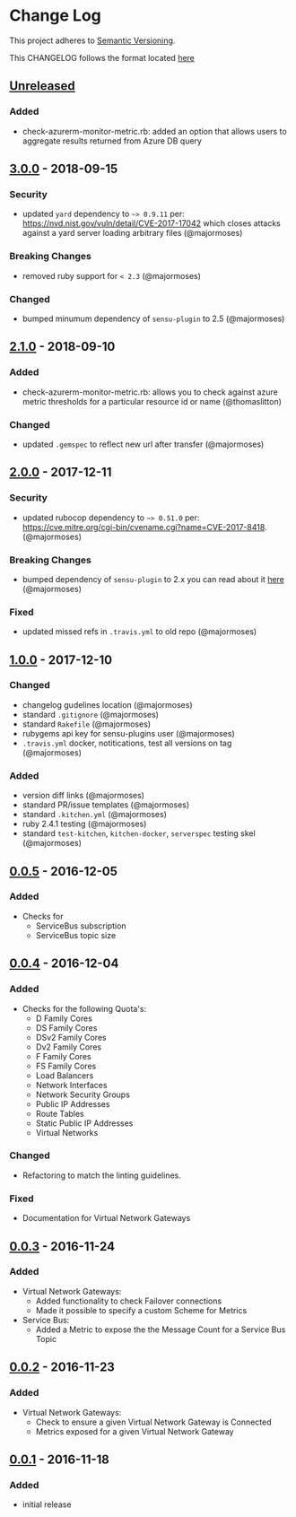 # Change Log
This project adheres to [Semantic Versioning](http://semver.org/).

This CHANGELOG follows the format located [here](https://github.com/sensu-plugins/community/blob/master/HOW_WE_CHANGELOG.md)

## [Unreleased]

### Added
- check-azurerm-monitor-metric.rb: added an option that allows users to aggregate results returned from Azure DB query

## [3.0.0] - 2018-09-15
### Security
- updated `yard` dependency to `~> 0.9.11` per: https://nvd.nist.gov/vuln/detail/CVE-2017-17042 which closes attacks against a yard server loading arbitrary files (@majormoses)

### Breaking Changes
- removed ruby support for `< 2.3` (@majormoses)

### Changed
- bumped minumum dependency of `sensu-plugin` to 2.5 (@majormoses)

## [2.1.0] - 2018-09-10
### Added
- check-azurerm-monitor-metric.rb: allows you to check against azure metric thresholds for a particular resource id or name (@thomaslitton)

### Changed
- updated `.gemspec` to reflect new url after transfer (@majormoses)

## [2.0.0] - 2017-12-11
### Security
- updated rubocop dependency to `~> 0.51.0` per: https://cve.mitre.org/cgi-bin/cvename.cgi?name=CVE-2017-8418. (@majormoses)

### Breaking Changes
- bumped dependency of `sensu-plugin` to 2.x you can read about it [here](https://github.com/sensu-plugins/sensu-plugin/blob/master/CHANGELOG.md#v200---2017-03-29) (@majormoses)

### Fixed
- updated missed refs in `.travis.yml` to old repo (@majormoses)


## [1.0.0] - 2017-12-10
### Changed
- changelog gudelines location (@majormoses)
- standard `.gitignore` (@majormoses)
- standard `Rakefile` (@majormoses)
- rubygems api key for sensu-plugins user (@majormoses)
- `.travis.yml` docker, notitications, test all versions on tag (@majormoses)


### Added
- version diff links (@majormoses)
- standard PR/issue templates (@majormoses)
- standard `.kitchen.yml` (@majormoses)
- ruby 2.4.1 testing (@majormoses)
- standard `test-kitchen`, `kitchen-docker`, `serverspec` testing skel (@majormoses)

## [0.0.5] - 2016-12-05
### Added
- Checks for
  - ServiceBus subscription
  - ServiceBus topic size

## [0.0.4] - 2016-12-04
### Added
- Checks for the following Quota's:
  - D Family Cores
  - DS Family Cores
  - DSv2 Family Cores
  - Dv2 Family Cores
  - F Family Cores
  - FS Family Cores
  - Load Balancers
  - Network Interfaces
  - Network Security Groups
  - Public IP Addresses
  - Route Tables
  - Static Public IP Addresses
  - Virtual Networks
### Changed
- Refactoring to match the linting guidelines.
### Fixed
- Documentation for Virtual Network Gateways

## [0.0.3] - 2016-11-24
### Added
- Virtual Network Gateways:
  - Added functionality to check Failover connections
  - Made it possible to specify a custom Scheme for Metrics
- Service Bus:
  - Added a Metric to expose the the Message Count for a Service Bus Topic

## [0.0.2] - 2016-11-23
### Added
- Virtual Network Gateways:
  - Check to ensure a given Virtual Network Gateway is Connected
  - Metrics exposed for a given Virtual Network Gateway

## [0.0.1] - 2016-11-18
### Added
- initial release

[Unreleased]: https://github.com/sensu-plugins/sensu-plugins-azurerm/compare/3.0.0..HEAD
[3.0.0]: https://github.com/sensu-plugins/sensu-plugins-azurerm/compare/2.1.0..3.0.0
[2.1.0]: https://github.com/sensu-plugins/sensu-plugins-azurerm/compare/2.0.0...2.1.0
[2.0.0]: https://github.com/sensu-plugins/sensu-plugins-azurerm/compare/1.0.0..2.0.0
[1.0.0]: https://github.com/sensu-plugins/sensu-plugins-azurerm/compare/0.0.5...1.0.0
[0.0.5]: https://github.com/sensu-plugins/sensu-plugins-azurerm/compare/0.0.4...0.0.5
[0.0.4]: https://github.com/sensu-plugins/sensu-plugins-azurerm/compare/0.0.3...0.0.4
[0.0.3]: https://github.com/sensu-plugins/sensu-plugins-azurerm/compare/0.0.2...0.0.3
[0.0.2]: https://github.com/sensu-plugins/sensu-plugins-azurerm/compare/0.0.1...0.0.2
[0.0.1]: https://github.com/sensu-plugins/sensu-plugins-azurerm/compare/f70cfb714fc13046362173033b063f0ccb11563a...0.0.1
